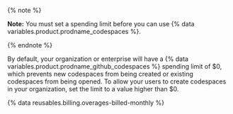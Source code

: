 {% note %}

**Note:** You must set a spending limit before you can use {% data variables.product.prodname_codespaces %}.

{% endnote %}

By default, your organization or enterprise will have a {% data variables.product.prodname_github_codespaces %} spending limit of $0, which prevents new codespaces from being created or existing codespaces from being opened. To allow your users to create codespaces in your organization, set the limit to a value higher than $0.

{% data reusables.billing.overages-billed-monthly %}
